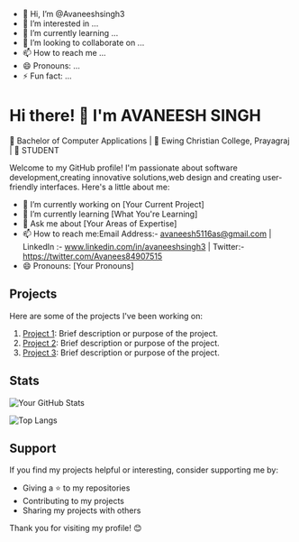 - 👋 Hi, I’m @Avaneeshsingh3
- 👀 I’m interested in ...
- 🌱 I’m currently learning ...
- 💞️ I’m looking to collaborate on ...
- 📫 How to reach me ...
- 😄 Pronouns: ...
- ⚡ Fun fact: ...

<!---
Avaneeshsingh3/Avaneeshsingh3 is a ✨ special ✨ repository because its `README.md` (this file) appears on your GitHub profile.
You can click the Preview link to take a look at your changes.
--->


# Hi there! 👋 I'm AVANEESH SINGH

🌱 Bachelor of Computer Applications | 📍 Ewing Christian College, Prayagraj | 💼 STUDENT

Welcome to my GitHub profile! I'm passionate about software development,creating innovative solutions,web design and creating user-friendly interfaces. Here's a little about me:

- 🔭 I’m currently working on [Your Current Project]
- 🌱 I’m currently learning [What You're Learning]
- 💬 Ask me about [Your Areas of Expertise]
- 📫 How to reach me:Email Address:- avaneesh5116as@gmail.com | LinkedIn :- www.linkedin.com/in/avaneeshsingh3 | Twitter:- https://twitter.com/Avanees84907515
- 😄 Pronouns: [Your Pronouns]

## Projects

Here are some of the projects I've been working on:

1. [Project 1](link_to_project_1): Brief description or purpose of the project.
2. [Project 2](link_to_project_2): Brief description or purpose of the project.
3. [Project 3](link_to_project_3): Brief description or purpose of the project.

## Stats

![Your GitHub Stats](https://github-readme-stats.vercel.app/api?username=your_username&show_icons=true&theme=radical)

![Top Langs](https://github-readme-stats.vercel.app/api/top-langs/?username=your_username&layout=compact)

## Support

If you find my projects helpful or interesting, consider supporting me by:

- Giving a ⭐️ to my repositories
- Contributing to my projects
- Sharing my projects with others

Thank you for visiting my profile! 😊
